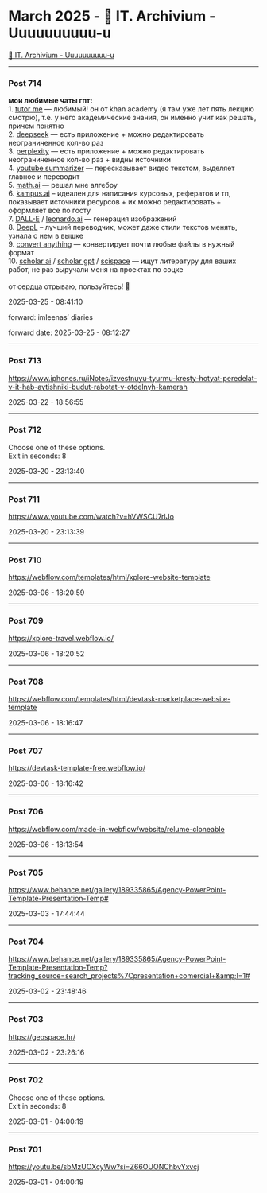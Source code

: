 # March 2025 - 🐊 IT. Archivium - Uuuuuuuuuu-u

[🐊 IT. Archivium - Uuuuuuuuuu-u](../../)



---

### Post 714




<b>мои любимые чаты гпт:</b><br />1. <a href="https://chatgpt.com/g/g-hRCqiqVlM-tutor-me">tutor me</a> — любимый! он от khan academy (я там уже лет пять лекцию смотрю), т.е. у него академические знания, он именно учит как решать, причем понятно<br />2. <a href="https://www.deepseek.com/">deepseek</a> — есть приложение + можно редактировать неограниченное кол-во раз<br />3. <a href="https://www.perplexity.ai/">perplexity</a> — есть приложение + можно редактировать неограниченное кол-во раз + видны источники <br />4. <a href="https://chatgpt.com/g/g-fL6Xsk6UU-free-youtube-summarizer">youtube summarizer</a> — пересказывает видео текстом, выделяет главное и переводит<br />5. <a href="https://chatgpt.com/g/g-WP1diWHRl-math">math.ai</a> — решал мне алгебру<br />6. <a href="https://kampus.ai/ecosystem">kampus.ai</a> – идеален для написания курсовых, рефератов и тп, показывает источники ресурсов + их можно редактировать + оформляет все по госту<br />7. <a href="https://dalle.com.ru/">DALL-E</a> / <a href="https://leonardo.ai/">leonardo.ai</a> — генерация изображений <br />8. <a href="https://www.deepl.com/en/translator">DeepL</a> – лучший переводчик, может даже стили текстов менять, узнала о нем в вышке<br />9. <a href="https://chatgpt.com/g/g-kMKw5tFmB-convert-anything">сonvert anything</a> — конвертирует почти любые файлы в нужный формат<br />10. <a href="https://chatgpt.com/g/g-L2HknCZTC-scholar-ai">scholar ai</a> / <a href="https://chatgpt.com/g/g-kZ0eYXlJe-scholar-gpt">scholar gpt</a> / <a href="https://chatgpt.com/g/g-NgAcklHd8-scispace">scispace</a> — ищут литературу для ваших работ, не раз выручали меня на проектах по соцке<br /><br />от сердца отрываю, пользуйтесь! 💋


2025-03-25 - 08:41:10



 
forward: imleenas’ diaries 

forward date: 2025-03-25 - 08:12:27




---

### Post 713




<a href="https://www.iphones.ru/iNotes/izvestnuyu-tyurmu-kresty-hotyat-peredelat-v-it-hab-aytishniki-budut-rabotat-v-otdelnyh-kamerah">https://www.iphones.ru/iNotes/izvestnuyu-tyurmu-kresty-hotyat-peredelat-v-it-hab-aytishniki-budut-rabotat-v-otdelnyh-kamerah</a>


2025-03-22 - 18:56:55







---

### Post 712




Choose one of these options. <br />Exit in seconds: 8


2025-03-20 - 23:13:40







---

### Post 711




<a href="https://www.youtube.com/watch?v=hVWSCU7rlJo">https://www.youtube.com/watch?v=hVWSCU7rlJo</a>


2025-03-20 - 23:13:39







---

### Post 710




<a href="https://webflow.com/templates/html/xplore-website-template">https://webflow.com/templates/html/xplore-website-template</a>


2025-03-06 - 18:20:59







---

### Post 709




<a href="https://xplore-travel.webflow.io/">https://xplore-travel.webflow.io/</a>


2025-03-06 - 18:20:52







---

### Post 708




<a href="https://webflow.com/templates/html/devtask-marketplace-website-template">https://webflow.com/templates/html/devtask-marketplace-website-template</a>


2025-03-06 - 18:16:47







---

### Post 707




<a href="https://devtask-template-free.webflow.io/">https://devtask-template-free.webflow.io/</a>


2025-03-06 - 18:16:42







---

### Post 706




<a href="https://webflow.com/made-in-webflow/website/relume-cloneable">https://webflow.com/made-in-webflow/website/relume-cloneable</a>


2025-03-06 - 18:13:54







---

### Post 705




<a href="https://www.behance.net/gallery/189335865/Agency-PowerPoint-Template-Presentation-Temp#">https://www.behance.net/gallery/189335865/Agency-PowerPoint-Template-Presentation-Temp#</a>


2025-03-03 - 17:44:44







---

### Post 704




<a href="https://www.behance.net/gallery/189335865/Agency-PowerPoint-Template-Presentation-Temp?tracking_source=search_projects%7Cpresentation+comercial+&amp;l=1#">https://www.behance.net/gallery/189335865/Agency-PowerPoint-Template-Presentation-Temp?tracking_source=search_projects%7Cpresentation+comercial+&amp;l=1#</a>


2025-03-02 - 23:48:46







---

### Post 703




<a href="https://geospace.hr/">https://geospace.hr/</a>


2025-03-02 - 23:26:16







---

### Post 702




Choose one of these options. <br />Exit in seconds: 8


2025-03-01 - 04:00:19







---

### Post 701




<a href="https://youtu.be/sbMzUOXcyWw?si=Z66OUONChbvYxvcj">https://youtu.be/sbMzUOXcyWw?si=Z66OUONChbvYxvcj</a>


2025-03-01 - 04:00:19





